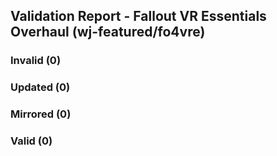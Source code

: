 ## Validation Report - Fallout VR Essentials Overhaul (wj-featured/fo4vre)


### Invalid (0)
### Updated (0)
### Mirrored (0)
### Valid (0)
